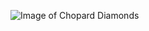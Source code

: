 ![Image of Chopard Diamonds](https://user-images.githubusercontent.com/26435360/118939816-618bb480-b950-11eb-9343-a0c6d083142d.jpg)
